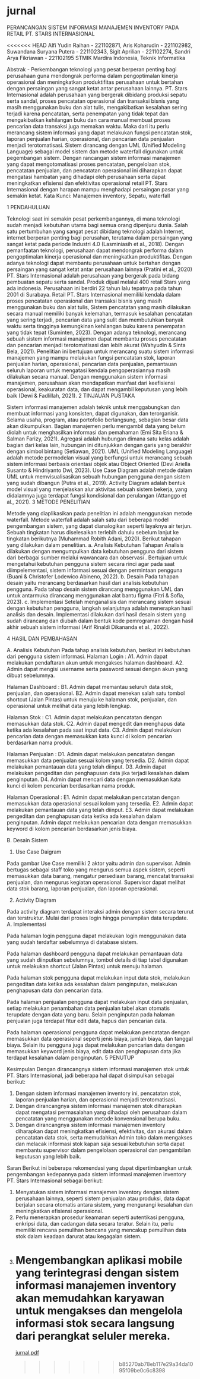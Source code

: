 # jurnal

PERANCANGAN SISTEM INFORMASI MANAJEMEN INVENTORY
PADA RETAIL PT. STARS INTERNASIONAL

<<<<<<< HEAD
Alfi Yudin Raihan - 221102871, Aris Koharudin - 221102982, Suwandana Suryana Putera - 221102343, Sigit Aprilian - 221102274, Sandri Arya Fikriawan - 221102195
STMIK Mardira Indonesia, Teknik Informatika

Abstrak - Perkembangan teknologi yang pesat berperan penting bagi perusahaan guna mendongrak performa dalam pengoptimalan kinerja operasional dan meningkatkan produktifitas perusahaan untuk bertahan dengan persaingan yang sangat ketat antar perusahaan lainnya. PT. Stars Internasional adalah perusahaan yang bergerak dibidang produksi sepatu serta sandal, proses pencatatan operasional dan transaksi bisnis yang masih menggunakan buku dan alat tulis, mengakibatkan kesalahan sering terjadi karena pencatatan, serta penempatan yang tidak tepat dan mengakibatkan kehilangan buku dan cara manual membuat proses pencarian data transaksi juga memakan waktu. Maka dari itu perlu merancang sistem informasi yang dapat melakukan fungsi pencatatan stok, laporan penjualan harian, operasional, dan pencarian data penjualan menjadi terotomatisasi. Sistem dirancang dengan UML (Unified Modeling Language) sebagai model sistem dan metode waterfall digunakan untuk pegembangan sistem. Dengan rancangan sistem informasi manajemen yang dapat mengotomatisasi proses pencatatan, pengelolaan stok, pencatatan penjualan, dan pencatatan operasional ini diharapkan dapat mengatasi hambatan yang dihadapi oleh perusahaan serta dapat meningkatkan efisiensi dan efektivitas operasional retail PT. Stars Internasional dengan harapan mampu menghadapi persaingan pasar yang semakin ketat.
Kata Kunci: Manajemen inventory, Sepatu, waterfall

1 PENDAHULUAN

Teknologi saat ini semakin pesat perkembangannya, di mana teknologi sudah menjadi kebutuhan utama bagi semua orang dipenjuru dunia. Salah satu pertumbuhan yang sangat pesat dibidang teknologi adalah Internet, internet berperan penting bagi perusahan, terutama dalam persaingan yang sangat ketat pada periode Industri 4.0 (Lasminiasih et al., 2018). Dengan pemanfaatan teknologi, perusahaan dapat mendongrak performa dalam pengoptimalan kinerja operasional dan meningkatkan produktifitas. Dengan adanya teknologi dapat membantu perusahaan untuk bertahan dengan persaingan yang sangat ketat antar perusahaan lainnya (Pratini et al., 2020)
PT. Stars Internasional adalah perusahaan yang bergerak pada bidang pembuatan sepatu serta sandal. Produk dijual melalui 400 retail Stars yang ada indonesia. Perusahaan ini berdiri 22 tahun lalu tepatnya pada tahun 2001 di Surabaya. Retail PT. Stars Internasional memiliki kendala dalam proses pencatatan operasional dan transaksi bisnis yang masih menggunakan buku dan alat tulis, Sistem pencatatan yang masih dilakukan secara manual memiliki banyak kelemahan, termasuk kesalahan pencatatan yang sering terjadi, pencarian data yang sulit dan membutuhkan banyak waktu serta tingginya kemungkinan kehilangan buku karena penempatan yang tidak tepat (Suminten, 2023).
Dengan adanya teknologi, merancang sebuah sistem informasi manajemen dapat membantu proses pencatatan dan pencarian menjadi terotomatisasi dan lebih akurat (Wahyudin & Sinta Bela, 2021). Penelitian ini bertujuan untuk merancang suatu sistem informasi manajemen yang mampu melakukan fungsi pencatatan stok, laporan penjualan harian, operasional, pencarian data penjualan, pemantauan seluruh laporan untuk mengatasi kendala pengoperasiannya masih dilakukan secara manual.
Dengan menggunakan sistem informasi manajemen, perusahaan akan mendapatkan manfaat dari keefisiensi operasional, keakuratan data, dan dapat mengambil keputusan yang lebih baik (Dewi & Fadlillah, 2021).
2 TINJAUAN PUSTAKA

Sistem informasi manajemen adalah teknik untuk menggabungkan dan membuat informasi yang konsisten, dapat digunakan, dan terorganisir. Selama usaha, program, atau portofolio berlangsung, sebagian besar data akan dikumpulkan. Bagian manajemen perlu mengambil data yang belum diolah untuk menghasilkan informasi dan pemahaman (Emi Sita Eriana & Salman Farizy, 2021).
Agregasi adalah hubungan dimana satu kelas adalah bagian dari kelas lain, hubungan ini ditunjukkan dengan garis yang berakhir dengan simbol bintang (Setiawan, 2021).
UML (Unified Modeling Language) adalah metode permodelan visual yang berfungsi untuk merancang sebuah sistem informasi berbasis orientasi objek atau Object Oriented (Devi Ariella Susanto & Hindriyanto Dwi, 2023).
Use Case Diagram adalah metode dalam UML untuk memvisualisasikan sebuah hubungan pengguna dengan sistem yang sudah dibangun (Putra et al., 2019).
Activity Diagram adalah bentuk model visual yang menjelaskan alur aktivitas sebuah sistem bekerja, yang didalamnya juga terdapat fungsi kondisional dan perulangan (Attanggo et al., 2021).
3 METODE PENELITIAN

Metode yang diaplikasikan pada penelitian ini adalah menggunakan metode waterfall. Metode waterfall adalah salah satu dari beberapa model pengembangan sistem, yang dapat dianalogikan seperti layaknya air terjun. Sebuah tingkatan harus diselesaikan terlebih dahulu sebelum lanjut ke tingkatan berikutnya (Muhammad Robith Adani, 2020). Berikut tahapan yang dilakukan dalam penelitian.
a. Analisis Kebutuhan
Tahapan Analisis dilakukan dengan mengumpulkan data kebutuhan pengguna dari sistem dari berbagai sumber melalui wawancara dan observasi . Bertujuan untuk mengetahui kebutuhan pengguna sistem secara rinci agar pada saat diimpelementasi, sistem informasi sesuai dengan permintaan pengguna (Buani & Christofer Lodewico Abineno, 2022).
b. Desain
Pada tahapan desain yaitu merancang berdasarkan hasil dari analisis kebutuhan pengguna. Pada tahap desain sistem dirancang menggunakan UML dan untuk antarmuka dirancang menggunakan alat bantu figma (Fitri & Sofia, 2023).
c. Implementasi
Setelah menganalisis dan merancang sistem sesuai dengan kebutuhan pengguna, langkah selanjutnya adalah menerapkan hasil analisis dan desain. Implementasi dilakukan dari hasil desain sistem yang sudah dirancang dan diubah dalam bentuk kode pemrograman dengan hasil akhir sebuah sistem informasi (Arif Rinaldi Dikananda et al., 2022).

4 HASIL DAN PEMBAHASAN

A. Analisis Kebutuhan
Pada tahap analisis kebutuhan, berikut ini kebutuhan dari pengguna sistem informasi.
Halaman Login :
A1. Admin dapat melakukan pendaftaran akun untuk mengakses halaman dashboard.
A2. Admin dapat mengisi username serta password
sesuai dengan akun yang dibuat sebelumnya.

Halaman Dashboard :
B1. Admin dapat memantau seluruh data stok, penjualan, dan operasional.
B2. Admin dapat menekan salah satu tombol shortcut (Jalan Pintas) untuk menuju ke halaman stok, penjualan, dan operasional untuk melihat data yang lebih lengkap.

Halaman Stok :
C1. Admin dapat melakukan pencatatan dengan memasukkan data stok.
C2. Admin dapat mengedit dan menghapus data ketika ada kesalahan pada saat input data.
C3. Admin dapat melakukan pencarian data dengan memasukkan kata kunci di kolom pencarian berdasarkan nama produk.

Halaman Penjualan :
D1. Admin dapat melakukan pencatatan dengan memasukkan data penjualan sesuai kolom yang tersedia.
D2. Admin dapat melakukan pemantauan data yang telah diinput.
D3. Admin dapat melakukan pengeditan dan penghapusan data jika terjadi kesalahan dalam penginputan.
D4. Admin dapat mencari data dengan memasukkan kata kunci di kolom pencarian berdasarkan nama produk.

Halaman Operasional :
E1. Admin dapat melakukan pencatatan dengan memasukkan data operasional sesuai kolom yang tersedia.
E2. Admin dapat melakukan pemantauan data yang telah diinput.
E3. Admin dapat melakukan pengeditan dan penghapusan data ketika ada kesalahan dalam penginputan.
Admin dapat melakukan pencarian data dengan memasukkan keyword di kolom pencarian berdasarkan jenis biaya.

B. Desain Sistem

1. Use Case Daigram

Pada gambar Use Case memiliki 2 aktor yaitu admin dan supervisor. Admin bertugas sebagai staff toko yang mengurus semua aspek sistem, seperti memasukkan data barang, mengatur persediaan barang, mencatat transaksi penjualan, dan mengurus kegiatan operasional. Supervisor dapat melihat data stok barang, laporan penjualan, dan laporan operasional.

2. Activity Diagram

Pada activity diagram terdapat interaksi admin dengan sistem secara terurut dan terstruktur. Mulai dari proses login hingga penampilan data terupdate.
A. Implementasi

Pada halaman login pengguna dapat melakukan login menggunakan data yang sudah terdaftar sebelumnya di database sistem.

Pada halaman dashboard pengguna dapat melakukan pemantauan data yang sudah diinputkan sebelumnya, tombol details di tiap tabel digunakan untuk melakukan shortcut (Jalan Pintas) untuk menuju halaman.

Pada halaman stok pengguna dapat melakukan input data stok, melakukan pengeditan data ketika ada kesalahan dalam penginputan, melakukan penghapusan data dan pencarian data.

Pada halaman penjualan pengguna dapat melakukan input data penjualan, setiap melakukan penambahan data penjualan tabel akan otomatis terupdate dengan data yang baru. Selain penginputan pada halaman penjualan juga terdapat fitur edit data, hapus dan pencarian data.

Pada halaman operasional pengguna dapat melakukan pencatatan dengan memasukkan data operasional seperti jenis biaya, jumlah biaya, dan tanggal biaya. Selain itu pengguna juga dapat melakukan pencarian data dengan memasukkan keyword jenis biaya, edit data dan penghapusan data jika terdapat kesalahan dalam penginputan.
5 PENUTUP

Kesimpulan
Dengan dirancangnya sistem informasi manajemen stok untuk PT. Stars Internasional, jadi beberapa hal dapat disimpulkan sebagai berikut:

1. Dengan sistem informasi manajemen inventory ini, pencatatan stok, laporan penjualan harian, dan operasional menjadi terotomatisasi.
2. Dengan dirancangnya sistem informasi manajemen stok diharapkan dapat mengatasi permasalahan yang dihadapi oleh perusahaan dalam pencatatan yang menggunakan metode konvensional berupa buku.
3. Dengan dirancangnya sistem informasi manajemen inventory diharapkan dapat meningkatkan efisiensi, efektivitas, dan akurasi dalam pencatatan data stok, serta memudahkan Admin toko dalam mengakses dan melacak informasi stok kapan saja sesuai kebutuhan serta dapat membantu supervisor dalam pengelolaan operasional dan pengambilan keputusan yang lebih baik.

Saran
Berikut ini beberapa rekomendasi yang dapat dipertimbangkan untuk pengembangan kedepannya pada sistem informasi manajemen inventory PT. Stars Internasional sebagai berikut:

1. Menyatukan sistem informasi manajemen inventory dengan sistem perusahaan lainnya, seperti sistem penjualan atau produksi, data dapat berjalan secara otomatis antara sistem, yang mengurangi kesalahan dan meningkatkan efisiensi operasional.
2. Perlu menerapkan prosedur keamanan seperti autentikasi pengguna, enkripsi data, dan cadangan data secara teratur. Selain itu, perlu memiliki rencana pemulihan bencana yang mencakup pemulihan data stok dalam keadaan darurat atau kegagalan sistem.
3. # Mengembangkan aplikasi mobile yang terintegrasi dengan sistem informasi manajemen inventory akan memudahkan karyawan untuk mengakses dan mengelola informasi stok secara langsung dari perangkat seluler mereka.
   [jurnal.pdf](https://github.com/user-attachments/files/15935649/jurnal.pdf)
   > > > > > > > b85270ab78eb117e29a34da1095f09be0c6c8398
